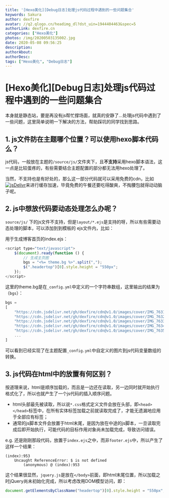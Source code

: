 ```yaml
---
title: '[Hexo美化][Debug日志]处理js代码过程中遇到的一些问题集合'
keywords: Sakura
author: dexfire
avatar: //q2.qlogo.cn/headimg_dl?dst_uin=1944404463&spec=5
authorLink: dexfire.cn
categories: ["Hexo美化"]
photos: /img/20200503135002.jpg
date: 2020-05-08 09:56:25
description:
authorAbout:
authorDesc:
tags: ["Hexo美化", "Debug日志"]
---
```


# [Hexo美化][Debug日志]处理js代码过程中遇到的一些问题集合

本身就是静态站，要是再没有js帮忙撑场面，就真的安静了...处理js代码中遇到了一些问题，这里简单说明一下解决的方法，帮助踩坑的同学找到思路。

## 1. js文件防在主题哪个位置？可以使用hexo脚本代码么？

js代码，一般放在主题的`/source/js/`文件夹下，且**不支持**采用hexo脚本语法，这一点是比较蛋疼的，有些需要结合主题配置的部分都无法用hexo处理了。

当然，不支持也是有好处的，那么这一部分代码就可以采用免费的cdn，比如[![jsDelivr](https://www.jsdelivr.com/img/logo-horizontal.svg)](https://www.jsdelivr.com/)来进行缓存加速，毕竟免费的午餐还要吃得酸爽，不掏腰包就得动动脑子呢。

## 2. js中想放代码要动态处理怎么办呢？
`source/js/` 下的js文件不支持，但是`layout/*.ejs`是支持的呀，所以有些需要动态处理的脚本，可以添加到到模板的 ejs文件内，比如：

用于生成博客首页的index.ejs：  
```js
<script type="text/javascript">
    $(document).ready(function () {
        // 生成主页图
        bgs = "<%= theme.bg %>".split(",");
        $(".headertop")[0].style.height = "550px";
    });
</script>
```

这里的theme.bg是在`_config.yml`中定义的一个字符串数组，这里输出的结果为（`bgs`）：
```js
bgs = 
[
    "https://cdn.jsdelivr.net/gh/dexfire/cdn@v1.0/images/cover/IMG_7631.JPG", 
    "https://cdn.jsdelivr.net/gh/dexfire/cdn@v1.0/images/cover/IMG_7632.JPG", 
    "https://cdn.jsdelivr.net/gh/dexfire/cdn@v1.0/images/cover/IMG_7633.JPG", 
    "https://cdn.jsdelivr.net/gh/dexfire/cdn@v1.0/images/cover/IMG_7634.JPG", 
    "https://cdn.jsdelivr.net/gh/dexfire/cdn@v1.0/images/cover/IMG_7635.JPG", 
    ...
]
```

可以看到已经实现了在主题配置`_config.yml`中自定义的图片到js代码变量数组的转换。

## 3. js代码在html中的放置有何区别？
按道理来说，html是顺序加载的，而且是一边还在读取，另一边同时就开始执行格式化了，所以也就产生了一个js代码的插入顺序问题。

- html头部最先被读取，所以说`*.css`格式定义文件会放在头部，即`<head></head>`标签中，在所有实体标签加载之前就读取完成了，才能无遗漏地应用于全部应有标签；
- 通常的js脚本文件会放置于html末尾，是因为放在中途的js脚本，一旦读取完成后即开始执行，可能代码的目标作用对象尚未加载完成，导致访问错误。

e.g. 还是刚刚那段代码，放置于`index.ejs`之中，而非`footer.ejs`中，所以产生了这样一个结果：
```text
(index):953 
    Uncaught ReferenceError: $ is not defined
        (anonymous) @ (index):953
```
这个结果很显然，`jquery.js`是放在`</body>`前面，即html末尾位置，所以加载之时jQuery尚未初始化完成，所以考虑改用DOM模型访问，即：
```js
document.getElementsByClassName("headertop")[0].style.height = "550px";
```

### 